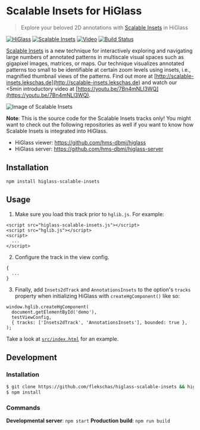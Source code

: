 # Scalable Insets for HiGlass

> Explore your beloved 2D annotations with [Scalable Insets](http://scalable-insets.lekschas.de) in HiGlass

[![HiGlass](https://img.shields.io/badge/higlass-👍-red.svg?colorB=ff2b00)](http://higlass.io)
[![Scalable Insets](https://img.shields.io/badge/scalable%20insets-😍-red.svg?colorB=ff2b00)](http://scalable-insets.lekschas.de)
[![Video](https://img.shields.io/badge/video-🎉-red.svg?colorB=ff2b00)](https://youtu.be/7Bn4mNLl3WQ)
[![Build Status](https://img.shields.io/travis/flekschas/higlass-scalable-insets/master.svg?colorB=ff2b00)](https://travis-ci.org/flekschas/higlass-scalable-insets)

[Scalable Insets](http://scalable-insets.lekschas.de) is a new technique for interactively exploring and navigating large numbers of annotated patterns in multiscale visual spaces such as gigapixel images, matrices, or maps. Our technique visualizes annotated patterns too small to be identifiable at certain zoom levels using insets, i.e., magnified thumbnail views of the patterns. Find out more at [http://scalable-insets.lekschas.de](http://scalable-insets.lekschas.de) and watch our <5min introductory video at [https://youtu.be/7Bn4mNLl3WQ](https://youtu.be/7Bn4mNLl3WQ).

![Image of Scalable Insets](http://scalable-insets.lekschas.de/images/teaser.jpg)

**Note**: This is the source code for the Scalable Insets tracks only! You might want to check out the following repositories as well if you want to know how Scalable Insets is integrated into HiGlass.

- HiGlass viewer: https://github.com/hms-dbmi/higlass
- HiGlass server: https://github.com/hms-dbmi/higlass-server

## Installation

```
npm install higlass-scalable-insets
```

## Usage

1. Make sure you load this track prior to `hglib.js`. For example:

```
<script src="higlass-scalable-insets.js"></script>
<script src="hglib.js"></script>
<script>
  ...
</script>
```

2. Configure the track in the view config.

```
{
  ...
}
```

3. Finally, add `Insets2dTrack` and `AnnotationsInsets` to the option's `tracks` property when initializing HiGlass with `createHgComponent()` like so:

```
window.hglib.createHgComponent(
  document.getElementById('demo'),
  testViewConfig,
  { tracks: ['Insets2dTrack', 'AnnotationsInsets'], bounded: true },
);
```

Take a look at [`src/index.html`](src/index.html) for an example.

## Development

### Installation

```bash
$ git clone https://github.com/flekschas/higlass-scalable-insets && higlass-scalable-insets
$ npm install
```

### Commands

**Developmental server**: `npm start`
**Production build**: `npm run build`
